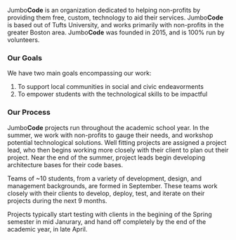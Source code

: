 Jumbo**Code** is an organization dedicated to helping non-profits by providing them free, custom, technology to aid their services. Jumbo**Code** is based out of Tufts University, and works primarily with non-profits in the greater Boston area. Jumbo**Code** was founded in 2015, and is 100% run by volunteers.

### Our Goals

We have two main goals encompassing our work:

1. To support local communities in social and civic endeavorments
2. To empower students with the technological skills to be impactful

### Our Process

Jumbo**Code** projects run throughout the academic school year. In the summer, we work with non-profits to gauge their needs, and workshop potential technological solutions. Well fitting projects are assigned a project lead, who then begins working more closely with their client to plan out their project. Near the end of the summer, project leads begin developing architecture bases for their code bases.

Teams of ~10 students, from a variety of development, design, and management backgrounds, are formed in September. These teams work closely with their clients to develop, deploy, test, and iterate on their projects during the next 9 months.

Projects typically start testing with clients in the begining of the Spring semester in mid Janurary, and hand off completely by the end of the academic year, in late April.
